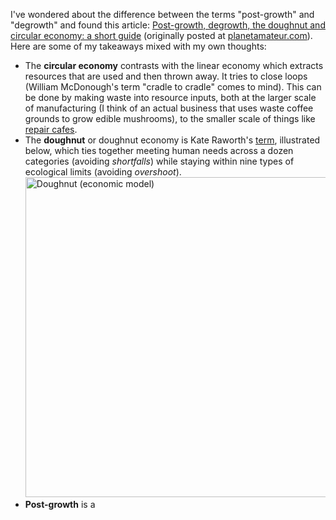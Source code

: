 I've wondered about the difference between the terms "post-growth" and "degrowth" and found this article: [Post-growth, degrowth, the doughnut and circular economy: a short guide](https://ontgroei.degrowth.net/post-growth-degrowth-the-doughnut-and-circular-economy-a-short-guide/) (originally posted at [planetamateur.com](https://planetamateur.com/2022/11/07/post-growth-degrowth-the-doughnut-and-circular-economy-a-short-guide/)). Here are some of my takeaways mixed with my own thoughts:

- The **circular economy** contrasts with the linear economy which extracts resources that are used and then thrown away. It tries to close loops (William McDonough's term "cradle to cradle" comes to mind). This can be done by making waste into resource inputs, both at the larger scale of manufacturing (I think of an actual business that uses waste coffee grounds to grow edible mushrooms), to the smaller scale of things like [repair cafes](https://www.repaircafe.org/en/).
- The **doughnut** or doughnut economy is Kate Raworth's [term](https://www.kateraworth.com/doughnut/), illustrated below, which ties together meeting human needs across a dozen categories (avoiding *shortfalls*) while staying within nine types of ecological limits (avoiding *overshoot*). <a title="DoughnutEconomics, CC BY-SA 4.0 &lt;https://creativecommons.org/licenses/by-sa/4.0&gt;, via Wikimedia Commons" href="https://commons.wikimedia.org/wiki/File:Doughnut_(economic_model).jpg"><img width="512" alt="Doughnut (economic model)" src="https://upload.wikimedia.org/wikipedia/commons/thumb/1/12/Doughnut_%28economic_model%29.jpg/512px-Doughnut_%28economic_model%29.jpg?20190108211232"></a>
- **Post-growth** is a 